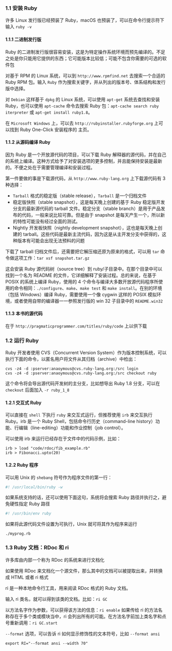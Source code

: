 ### 1.1 安装 Ruby

许多 Linux 发行版已经预装了 Ruby，macOS 也预装了，可以在命令行提示符下输入 `ruby -v`

#### 1.1.1 二进制发行版

Ruby 的二进制发行版很容易安装，这是为特定操作系统环境而预先编译的。不足之处是你只能用它提供的东西；它可能版本比较低；可能不包含你需要的可选的软件包

对基于 RPM 的 Linux 系统，可以到 `http://www.rpmfind.net` 去搜索一个合适的 Ruby RPM 包。输入 `Ruby` 作为搜索关键字，并从列出的版本号、体系结构和发行版中选择。

对 `Debian` 这样基于 `dpkg` 的 Linux 系统，可以使用 `apt-get` 系统去查找和安装 Ruby，也可以使用 `apt-cache` 命令去搜索 Ruby 包：`apt-cache search ruby iterpreter` 或 `apt-get install ruby1.8`。

在 `Microsoft Windows` 上，可以去 `http://rubyinstaller.rubyforge.org` 上可以找到 Ruby One-Click 安装程序的 主页。

#### 1.1.2 从源码编译 Ruby

因为 Ruby 是一个开放源代码的项目，可以下载 Ruby 解释器的源代码，并在自己的系统上编译。这种方式给予了对安装选项的更多控制，并且能保持安装是最新的。不便之处在于需要管理编译和安装过程。

第一件要做的事是下载源代码，从 `http://www.ruby-lang.org` 上下载源代码有 3 种选择：

* `Tarball` 格式的稳定版（stable release），`Tarball` 是一个归档文件
* 稳定版快照（stable snapshot），这是每天晚上创建的基于 Ruby 稳定版开发分支的最新源代码的 tarball 文件。稳定分支（stable branch）是用于产品发布的代码，一般来说比较可靠。但是由于 snapshot 是每天产生一个，所以新的特性可能没有经过全面的测试。
* Nightly 开发板快照（nightly development snapshot），这也是每天晚上创建的 tarball。这些代码是最新主流代码，因为这是从主开发分支中获得的，这种版本有可能会出现无法预料的问题

下载了 tarball 归档文件后，还需要把它解压缩还原为原来的格式，可以用 `tar` 命令做这项工作：`tar xsf snapshot.tar.gz`

这会安装 Ruby 源代码树（source tree）到 ruby/子目录中。在那个目录中可以找到一个名为 README 的文件，它详细解释了安装过程。总的来说，在基于 POSIX 的系统上编译 Ruby，使用的 4 个命令与编译大多数开放源代码程序所使用的命令相同：`./configure`、`make`、`make test` 和 `make install`。在别的环境（包括 Windows）编译 Ruby，需要使用一个像 cygwin 这样的 POSIX 模拟环境，或者使用自带的编译器一一参照发行版的 win 32 子目录中的 `README.win32` 

#### 1.1.3 本书的源代码

在于 `http://pragmaticprogrammer.com/titles/ruby/code` 上以供下载

### 1.2 运行 Ruby

Ruby 开发者使用 CVS（Concurrent Version System）作为版本控制系统，可以执行下面的命令，以匿名用户将文件从其归档（archive）中检出：

```shell
cvs -z4 -d :pserver:anaoymous@cvs.ruby-lang.org:/src login
cvs -z4 -d :pserver:anaoymous@cvs.ruby-lang.org:/src checkout ruby
```

这个命令将会导出源代码开发树的主分支，比如想导出 Ruby 1.8 分支，可以在 `checkout` 后面加入 `-r ruby_1_8`

#### 1.2.1 交互式 Ruby

可以直接在 `shell` 下执行 `ruby` 来交互式运行，但推荐使用 `irb` 来交互执行 Ruby。irb 是一个 Ruby Shell，包括命令行历史（command-line history）功能、行编辑（line-editing）功能和作业控制（job control）。

可以使用 irb 来运行已经存在于文件中的代码示例，比如：

```shell
irb > load "code/rdoc/fib_example.rb"
irb > Fibonacci.upto(20)
```

#### 1.2.2 Ruby 程序

可以用 Unix 的 `shebang` 符号作为程序文件的第一行：

```ruby
#! /usr/local/bin/ruby -w
```

如果系统支持的话，还可以使用下面这句，系统将会搜索 Ruby 路径并执行之，避免硬性指定 Ruby 路径

```ruby
#! /usr/bin/env ruby
```

如果将此源代码文件设置为可执行，Unix 就可将其作为程序来运行

```shell
./myprog.rb
```

### 1.3 Ruby 文档：RDoc 和 ri

许多库由内部一个称为 RDoc 的系统来进行文档化

如果使用 RDoc 来文档化一个源文件，那么其中的文档可以被提取出来，并转换成 HTML 或者 ri 格式

ri 是一种本地命令行工具，用来阅读 RDoc 格式的 Ruby 文档。

输入 ri 类名，就可以得到该类的文档。比如：`ri GC`

以方法名字作为参数，可以获得该方法的信息：`ri enable`
如果传给 ri 的方法名称存在于多个类或模块当中，ri 会列出所有的可能。在方法名字前加上类名字和点号重新调用：`ri GC.start`

`--format` 选项，可以告诉 ri 如何显示修饰性的文本符号，比如 `--format ansi`

```shell
export RI="--format ansi --width 70"
```
